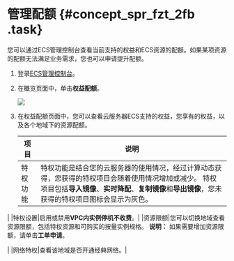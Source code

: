 # 管理配额 {#concept_spr_fzt_2fb .task}

您可以通过ECS管理控制台查看当前支持的权益和ECS资源的配额。如果某项资源的配额无法满足业务需求，您也可以申请提升配额。

1.  登录[ECS管理控制台](https://ecs.console.aliyun.com)。
2.  在概览页面中，单击**权益配额**。 

    ![](http://static-aliyun-doc.oss-cn-hangzhou.aliyuncs.com/assets/img/123837/156534341738761_zh-CN.png)

3.  在权益配额页面中，您可以查看云服务器ECS支持的权益，您享有的权益，以及各个地域下的资源配额。 

    |项目|说明|
    |--|--|
    |特权功能|特权功能是结合您的云服务器的使用情况，经过计算动态获得，您获得的特权项目会随着使用情况增加或减少。 特权项目包括**导入镜像**、**实时降配**、**复制镜像**和**导出镜像**，您未获得的特权项目图标会显示为灰色。

 |
    |特权设置|启用或禁用**VPC内实例停机不收费**。|
    |资源限额|您可以切换地域查看资源限额，包括特权资源和可购买的按量实例规格。 **说明：** 如果需要增加资源限额，请单击**工单申请**。

 |
    |网络特权|查看该地域是否开通经典网络。|


